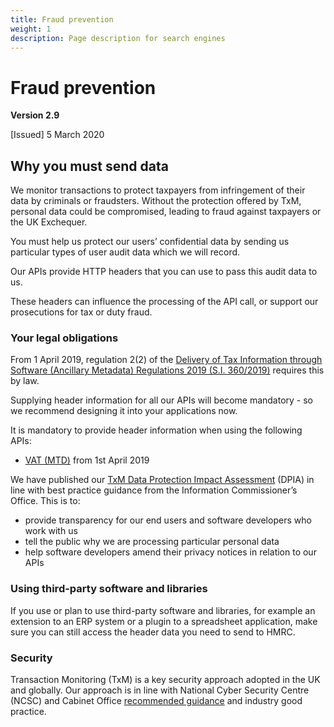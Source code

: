 ```yaml
---
title: Fraud prevention
weight: 1
description: Page description for search engines
---
```


# Fraud prevention

**Version 2.9**

[Issued] 5 March 2020


## Why you must send data


We monitor transactions to protect taxpayers from infringement of their data by criminals or fraudsters. Without the protection offered by TxM, personal data could be compromised, leading to fraud against taxpayers or the UK Exchequer.

You must help us protect our users’ confidential data by sending us particular types of user audit data which we will record.

Our APIs provide HTTP headers that you can use to pass this audit data to us.

These headers can influence the processing of the API call, or support our prosecutions for tax or duty fraud.

### Your legal obligations

From 1 April 2019, regulation 2(2) of the <a href="http://www.legislation.gov.uk/uksi/2019/360/made">Delivery of Tax Information through Software (Ancillary Metadata) Regulations 2019 (S.I. 360/2019)</a> requires this by law.

Supplying header information for all our APIs will become mandatory - so we recommend designing it into your applications now.

It is mandatory to provide header information when using the following APIs:

* <a href="/api-documentation/docs/api/service/vat-api/1.0">VAT (MTD)</a> from 1st April 2019

We have published our <a href="/api-documentation/assets/content/documentation/3f4c263faa8231bea05c1826b7f6b81c-TxM DPIA v3 1 Public.pdf">TxM Data Protection Impact Assessment</a> (DPIA) in line with best practice guidance from the Information Commissioner’s Office. This is to:

* provide transparency for our end users and software developers who work with us
* tell the public why we are processing particular personal data
* help software developers amend their privacy notices in relation to our APIs

### Using third-party software and libraries

If you use or plan to use third-party software and libraries, for example an extension to an ERP system or a plugin to a spreadsheet application, make sure you can still access the header data you need to send to HMRC.

### Security

Transaction Monitoring (TxM) is a key security approach adopted in the UK and globally. Our approach is in line with National Cyber Security Centre (NCSC) and Cabinet Office <a href="https://assets.publishing.service.gov.uk/government/uploads/system/uploads/attachment_data/file/271268/GPG_53_Transaction_Monitoring_issue_1-1_April_2013.pdf">recommended guidance</a> and industry good practice.
